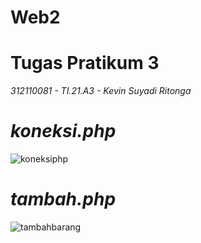 # Web2
# Tugas Pratikum 3
*312110081 - TI.21.A3 - Kevin Suyadi Ritonga<br>*
# _koneksi.php_
![koneksiphp](https://user-images.githubusercontent.com/127708664/227836567-b612f2bf-eb8e-4b86-acc6-f1539484ef3b.png)

# _tambah.php_
![tambahbarang](https://user-images.githubusercontent.com/127708664/227836877-aec4d505-ae01-4dec-95a5-46827ae5456e.png)


